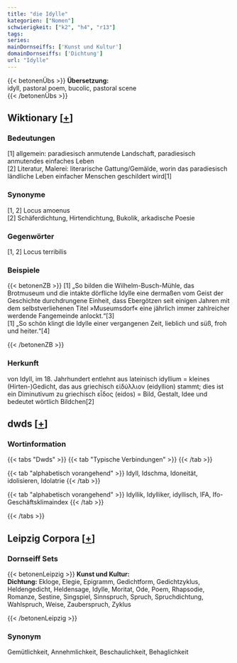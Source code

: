 ```yaml
---
title: "die Idylle"
kategorien: ["Nomen"]
schwierigkeit: ["k2", "h4", "r13"]
tags:
series:
mainDornseiffs: ['Kunst und Kultur']
domainDornseiffs: ['Dichtung']
url: "Idylle"
---
```


{{< betonenÜbs >}}
**Übersetzung:**  
idyll, pastoral poem, bucolic, pastoral scene  
{{< /betonenÜbs >}}

## Wiktionary [[+](https://de.wiktionary.org/wiki/Idylle)]

### Bedeutungen
[1] allgemein: paradiesisch anmutende Landschaft, paradiesisch anmutendes einfaches Leben  
[2] Literatur, Malerei: literarische Gattung/Gemälde, worin das paradiesisch ländliche Leben einfacher Menschen geschildert wird[1]  

### Synonyme
[1, 2] Locus amoenus  
[2] Schäferdichtung, Hirtendichtung, Bukolik, arkadische Poesie  

### Gegenwörter
[1, 2] Locus terribilis  

### Beispiele
{{< betonenZB >}}
[1] „So bilden die Wilhelm-Busch-Mühle, das Brotmuseum und die intakte dörfliche Idylle eine dermaßen vom Geist der Geschichte durchdrungene Einheit, dass Ebergötzen seit einigen Jahren mit dem selbstverliehenen Titel »Museumsdorf« eine jährlich immer zahlreicher werdende Fangemeinde anlockt.“[3]  
[1] „So schön klingt die Idylle einer vergangenen Zeit, lieblich und süß, froh und heiter.“[4]  

{{< /betonenZB >}}
### Herkunft
von Idyll, im 18. Jahrhundert entlehnt aus lateinisch idyllium = kleines (Hirten-)Gedicht, das aus griechisch εἰδύλλιον (eidyllion) stammt; dies ist ein Diminutivum zu griechisch εἶδος (eidos) = Bild, Gestalt, Idee und bedeutet wörtlich Bildchen[2]  



## dwds [[+](https://www.dwds.de/wb/Idylle)]

### Wortinformation
{{< tabs "Dwds" >}}
{{< tab "Typische Verbindungen" >}}
{{< /tab >}}

{{< tab "alphabetisch vorangehend" >}}
Idyll, Idschma, Idoneität, idolisieren, Idolatrie
{{< /tab >}}

{{< tab "alphabetisch vorangehend" >}}
Idyllik, Idylliker, idyllisch, IFA, Ifo-Geschäftsklimaindex
{{< /tab >}}

{{< /tabs >}}

## Leipzig Corpora [[+](https://corpora.uni-leipzig.de/en/res?word=Idylle&corpusId=deu_newscrawl-public_2018)]

### Dornseiff Sets
{{< betonenLeipzig >}}
**Kunst und Kultur:**  
**Dichtung:** Ekloge, Elegie, Epigramm, Gedichtform, Gedichtzyklus, Heldengedicht, Heldensage, Idylle, Moritat, Ode, Poem, Rhapsodie, Romanze, Sestine, Singspiel, Sinnspruch, Spruch, Spruchdichtung, Wahlspruch, Weise, Zauberspruch, Zyklus  

{{< /betonenLeipzig >}}

### Synonym
Gemütlichkeit, Annehmlichkeit, Beschaulichkeit, Behaglichkeit


